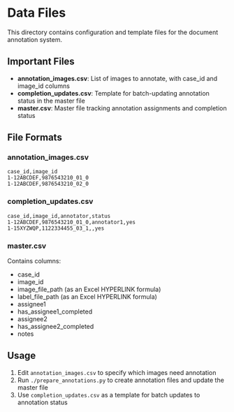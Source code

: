 # Data Files

This directory contains configuration and template files for the document annotation system.

## Important Files

- **annotation_images.csv**: List of images to annotate, with case_id and image_id columns
- **completion_updates.csv**: Template for batch-updating annotation status in the master file
- **master.csv**: Master file tracking annotation assignments and completion status

## File Formats

### annotation_images.csv
```
case_id,image_id
1-12ABCDEF,9876543210_01_0
1-12ABCDEF,9876543210_02_0
```

### completion_updates.csv
```
case_id,image_id,annotator,status
1-12ABCDEF,9876543210_01_0,annotator1,yes
1-15XYZWQP,1122334455_03_1,,yes
```

### master.csv
Contains columns:
- case_id
- image_id
- image_file_path (as an Excel HYPERLINK formula)
- label_file_path (as an Excel HYPERLINK formula)
- assignee1
- has_assignee1_completed
- assignee2
- has_assignee2_completed
- notes

## Usage

1. Edit `annotation_images.csv` to specify which images need annotation
2. Run `./prepare_annotations.py` to create annotation files and update the master file
3. Use `completion_updates.csv` as a template for batch updates to annotation status